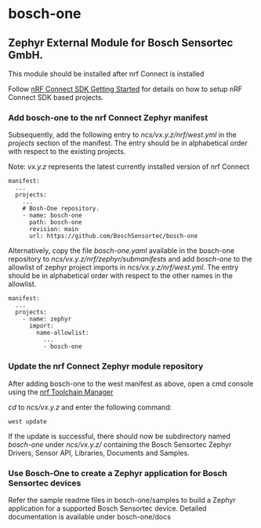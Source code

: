 # bosch-one
## Zephyr External Module for Bosch Sensortec GmbH.

This module should be installed after nrf Connect is installed

Follow [nRF Connect SDK Getting Started](https://developer.nordicsemi.com/nRF_Connect_SDK/doc/latest/nrf/gs_installing.html)
for details on how to setup nRF Connect SDK based projects.

### Add bosch-one to the nrf Connect Zephyr manifest
Subsequently, add the following entry to *ncs/vx.y.z/nrf/west.yml* in the *projects* section of the manifest.
The entry should be in alphabetical order with respect to the existing projects. 

Note: *vx.y.z* represents the latest currently installed version of nrf Connect

```
manifest:
  ...
  projects:
    ...
	# Bosh-One repository.
	- name: bosch-one
	  path: bosch-one
      revision: main
      url: https://github.com/BoschSensortec/bosch-one

```
Alternatively, copy the file *bosch-one.yaml* available in the bosch-one repository to *ncs/vx.y.z/nrf/zephyr/submanifests*
and add *bosch-one* to the allowlist of zephyr project imports in *ncs/vx.y.z/nrf/west.yml*. The entry should be in 
alphabetical order with respect to the other names in the allowlist. 
```
manifest:
  ...
  projects:
    - name: zephyr
      import:
        name-allowlist:
          ...
          - bosch-one
```
### Update the nrf Connect Zephyr module repository 

After adding bosch-one to the west manifest as above, open a cmd console using the [nrf Toolchain Manager](https://developer.nordicsemi.com/nRF_Connect_SDK/doc/latest/nrf/getting_started/assistant.html#id13)

*cd* to *ncs/vx.y.z* and enter the following command:

```
west update
```
If the update is successful, there should now be subdirectory named *bosch-one* under *ncs/vx.y.z/* containing the Bosch Sensortec Zephyr Drivers, Sensor API, Libraries, Documents and Samples.

### Use Bosch-One to create a Zephyr application for Bosch Sensortec devices
Refer the sample readme files in bosch-one/samples to build a Zephyr application for a supported Bosch Sensortec device. Detailed documentation is available under bosch-one/docs
